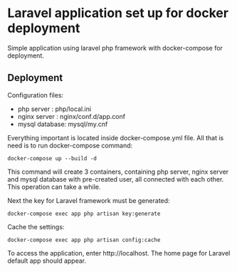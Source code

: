 # Laravel application set up for docker deployment

Simple application using laravel php framework with docker-compose for deployment.

## Deployment

Configuration files:
- php server : php/local.ini
- nginx server : nginx/conf.d/app.conf
- mysql database: mysql/my.cnf

Everything important is located inside docker-compose.yml file. 
All that is need is to run docker-compose command:

```
docker-compose up --build -d
```

This command will create 3 containers, containing php server, nginx server and mysql database with pre-created user, all connected with each other. This operation can take a while.   

Next the key for Laravel framework must be generated:
```
docker-compose exec app php artisan key:generate
```

Cache the settings:
```
docker-compose exec app php artisan config:cache
```

To access the application, enter http://localhost. The home page for Laravel default app should appear. 


 
